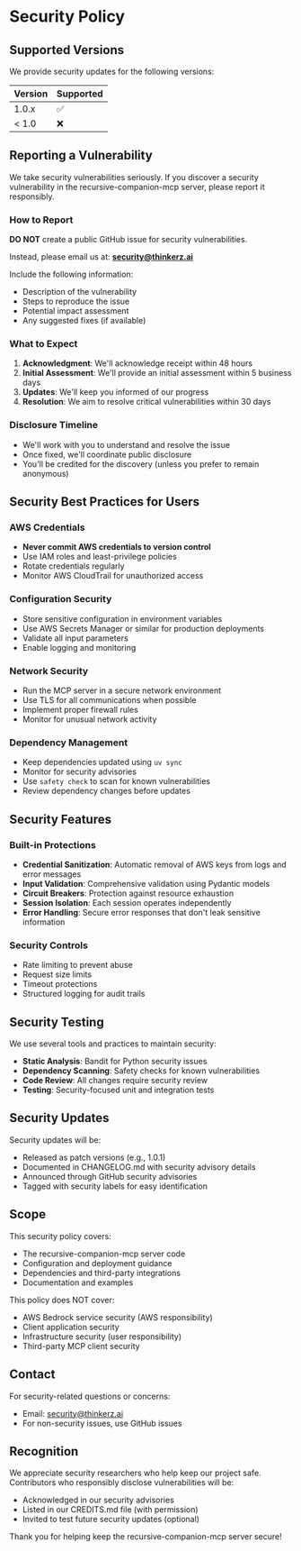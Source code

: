 # Security Policy

## Supported Versions

We provide security updates for the following versions:

| Version | Supported          |
| ------- | ------------------ |
| 1.0.x   | :white_check_mark: |
| < 1.0   | :x:                |

## Reporting a Vulnerability

We take security vulnerabilities seriously. If you discover a security vulnerability in the recursive-companion-mcp server, please report it responsibly.

### How to Report

**DO NOT** create a public GitHub issue for security vulnerabilities.

Instead, please email us at: **security@thinkerz.ai**

Include the following information:
- Description of the vulnerability
- Steps to reproduce the issue
- Potential impact assessment
- Any suggested fixes (if available)

### What to Expect

1. **Acknowledgment**: We'll acknowledge receipt within 48 hours
2. **Initial Assessment**: We'll provide an initial assessment within 5 business days
3. **Updates**: We'll keep you informed of our progress
4. **Resolution**: We aim to resolve critical vulnerabilities within 30 days

### Disclosure Timeline

- We'll work with you to understand and resolve the issue
- Once fixed, we'll coordinate public disclosure
- You'll be credited for the discovery (unless you prefer to remain anonymous)

## Security Best Practices for Users

### AWS Credentials
- **Never commit AWS credentials to version control**
- Use IAM roles and least-privilege policies
- Rotate credentials regularly
- Monitor AWS CloudTrail for unauthorized access

### Configuration Security
- Store sensitive configuration in environment variables
- Use AWS Secrets Manager or similar for production deployments
- Validate all input parameters
- Enable logging and monitoring

### Network Security
- Run the MCP server in a secure network environment
- Use TLS for all communications when possible
- Implement proper firewall rules
- Monitor for unusual network activity

### Dependency Management
- Keep dependencies updated using `uv sync`
- Monitor for security advisories
- Use `safety check` to scan for known vulnerabilities
- Review dependency changes before updates

## Security Features

### Built-in Protections
- **Credential Sanitization**: Automatic removal of AWS keys from logs and error messages
- **Input Validation**: Comprehensive validation using Pydantic models
- **Circuit Breakers**: Protection against resource exhaustion
- **Session Isolation**: Each session operates independently
- **Error Handling**: Secure error responses that don't leak sensitive information

### Security Controls
- Rate limiting to prevent abuse
- Request size limits
- Timeout protections
- Structured logging for audit trails

## Security Testing

We use several tools and practices to maintain security:

- **Static Analysis**: Bandit for Python security issues
- **Dependency Scanning**: Safety checks for known vulnerabilities
- **Code Review**: All changes require security review
- **Testing**: Security-focused unit and integration tests

## Security Updates

Security updates will be:
- Released as patch versions (e.g., 1.0.1)
- Documented in CHANGELOG.md with security advisory details
- Announced through GitHub security advisories
- Tagged with security labels for easy identification

## Scope

This security policy covers:
- The recursive-companion-mcp server code
- Configuration and deployment guidance
- Dependencies and third-party integrations
- Documentation and examples

This policy does NOT cover:
- AWS Bedrock service security (AWS responsibility)
- Client application security
- Infrastructure security (user responsibility)
- Third-party MCP client security

## Contact

For security-related questions or concerns:
- Email: security@thinkerz.ai
- For non-security issues, use GitHub issues

## Recognition

We appreciate security researchers who help keep our project safe. Contributors who responsibly disclose vulnerabilities will be:
- Acknowledged in our security advisories
- Listed in our CREDITS.md file (with permission)
- Invited to test future security updates (optional)

Thank you for helping keep the recursive-companion-mcp server secure!
